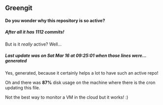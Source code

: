 ## Greengit

#### Do you wonder why this repository is so active?

##### After all it has 1112 commits!

But is it *really* active? Well...

##### Last update was on Sat Mar 16 at 09:25:01 when those lines were... generated

Yes, generated, because it certainly helps a lot to have such an active repo!

Oh and there was **87%** disk usage on the machine
where there is the cron updating this file.

Not the best way to monitor a VM in the cloud but it works! :)
